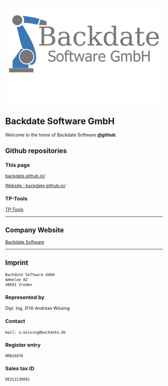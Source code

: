 ![Company_Logo](Company_Logo_2019_WithText1200x750_font_gray.png)

# Backdate Software GmbH
Welcome to the home of Backdate Software **@github**.




## Github repositories

### This page

[backdate.github.io/](https://github.com/Backdate/backdate.github.io)

[Website : backdate.github.io/](https://backdate.github.io/)


### TP-Tools

[TP-Tools](https://github.com/Backdate/TP-Tools)

---

## Company Website

<a href="https://backdate.de/" target="_blank">Backdate Software</a>

---

## Imprint
```
Backdate Software GmbH
Ammeloe 82
48691 Vreden
```

### Represented by

Dipl. Ing. (FH) Andreas Wissing

### Contact

```
mail: a.wissing@backdate.de
```

### Register entry

```
HRB16876
```

### Sales tax ID

```
DE312130081
```
